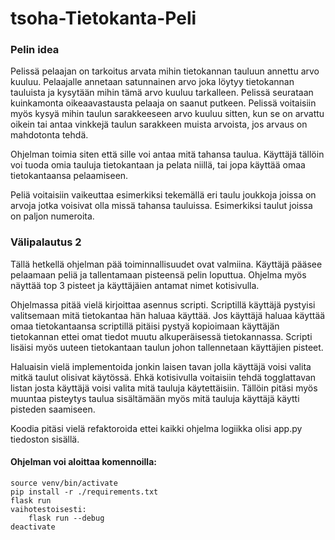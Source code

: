 # tsoha-Tietokanta-Peli


### Pelin idea
Pelissä pelaajan on tarkoitus arvata mihin tietokannan tauluun annettu arvo kuuluu. Pelaajalle annetaan satunnainen arvo joka löytyy tietokannan tauluista ja kysytään mihin tämä arvo kuuluu tarkalleen. Pelissä seurataan kuinkamonta oikeaavastausta pelaaja on saanut putkeen. Pelissä voitaisiin myös kysyä mihin taulun sarakkeeseen arvo kuuluu sitten, kun se on arvattu oikein tai antaa vinkkejä taulun sarakkeen muista arvoista, jos arvaus on mahdotonta tehdä.

Ohjelman toimia siten että sille voi antaa mitä tahansa taulua. Käyttäjä tällöin voi tuoda omia tauluja tietokantaan ja pelata niillä, tai jopa käyttää omaa tietokantaansa pelaamiseen.

Peliä voitaisiin vaikeuttaa esimerkiksi tekemällä eri taulu joukkoja joissa on arvoja jotka voisivat olla missä tahansa tauluissa. Esimerkiksi taulut joissa on paljon numeroita.

### Välipalautus 2
Tällä hetkellä ohjelman pää toiminnallisuudet ovat valmiina. Käyttäjä pääsee pelaamaan peliä ja tallentamaan pisteensä pelin loputtua. Ohjelma myös näyttää top 3 pisteet ja käyttäjäien antamat nimet kotisivulla. 

Ohjelmassa pitää vielä kirjoittaa asennus scripti. Scriptillä käyttäjä pystyisi valitsemaan mitä tietokantaa hän haluaa käyttää. Jos käyttäjä haluaa käyttää omaa tietokantaansa scriptillä pitäisi pystyä kopioimaan käyttäjän tietokannan ettei omat tiedot muutu alkuperäisessä tietokannassa. Scripti lisäisi myös uuteen tietokantaan taulun johon tallennetaan käyttäjien pisteet.

Haluaisin vielä implementoida jonkin laisen tavan jolla käyttäjä voisi valita mitkä taulut olisivat käytössä. Ehkä kotisivulla voitaisiin tehdä togglattavan listan josta käyttäjä voisi valita mitä tauluja käytettäisiin. Tällöin pitäsi myös muuntaa pisteytys taulua sisältämään myös mitä tauluja käyttäjä käytti pisteden saamiseen.

Koodia pitäsi vielä refaktoroida ettei kaikki ohjelma logiikka olisi app.py tiedoston sisällä.


#### Ohjelman voi aloittaa komennoilla:
    source venv/bin/activate
    pip install -r ./requirements.txt
    flask run
    vaihotestoisesti:
        flask run --debug
    deactivate